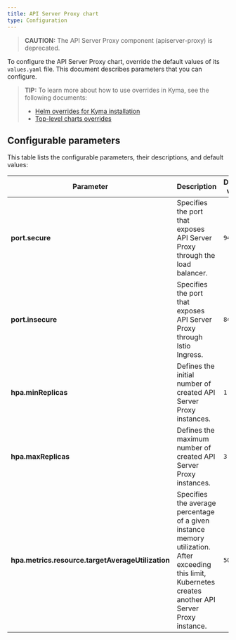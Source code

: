 ```yaml
---
title: API Server Proxy chart
type: Configuration
---
```


>**CAUTION:** The API Server Proxy component (apiserver-proxy) is deprecated.

To configure the API Server Proxy chart, override the default values of its `values.yaml` file. This document describes parameters that you can configure.

>**TIP:** To learn more about how to use overrides in Kyma, see the following documents:
>* [Helm overrides for Kyma installation](/root/kyma/#configuration-helm-overrides-for-kyma-installation)
>* [Top-level charts overrides](/root/kyma/#configuration-helm-overrides-for-kyma-installation-top-level-charts-overrides)

## Configurable parameters

This table lists the configurable parameters, their descriptions, and default values:

| Parameter | Description | Default value |
|-----------|-------------|---------------|
| **port.secure** | Specifies the port that exposes API Server Proxy through the load balancer. | `9443` |
| **port.insecure** | Specifies the port that exposes API Server Proxy through Istio Ingress. | `8444` |
| **hpa.minReplicas** | Defines the initial number of created API Server Proxy instances. | `1` |
| **hpa.maxReplicas** | Defines the maximum number of created API Server Proxy instances. | `3` |
| **hpa.metrics.resource.targetAverageUtilization** | Specifies the average percentage of a given instance memory utilization. After exceeding this limit, Kubernetes creates another API Server Proxy instance. | `50` |
